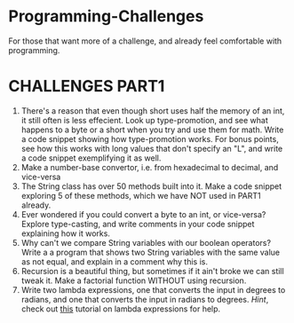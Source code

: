 # Programming-Challenges
For those that want more of a challenge, and already feel comfortable with programming.

# CHALLENGES PART1
1. There's a reason that even though short uses half the memory of an int, it still
   often is less effecient. Look up type-promotion, and see what happens to a byte
   or a short when you try and use them for math. Write a code snippet showing how
   type-promotion works. For bonus points, see how this works with long values that don't
   specify an "L", and write a code snippet exemplifying it as well.
2. Make a number-base convertor, i.e. from hexadecimal to decimal, and vice-versa
3. The String class has over 50 methods built into it. Make a code snippet
   exploring 5 of these methods, which we have NOT used in PART1 already.
4. Ever wondered if you could convert a byte to an int, or vice-versa? Explore
   type-casting, and write comments in your code snippet explaining how it works.
5. Why can't we compare String variables with our boolean operators? Write a
   a program that shows two String variables with the same value as not equal, and explain in a comment why this is.
6. Recursion is a beautiful thing, but sometimes if it ain't broke
   we can still tweak it. Make a factorial function WITHOUT using recursion.
6. Write two lambda expressions, one that converts the input in degrees to radians,
   and one that converts the input in radians to degrees. *Hint*, check out [this](https://www.tutorialspoint.com/java8/java8_lambda_expressions.htm)
   tutorial on lambda expressions for help.